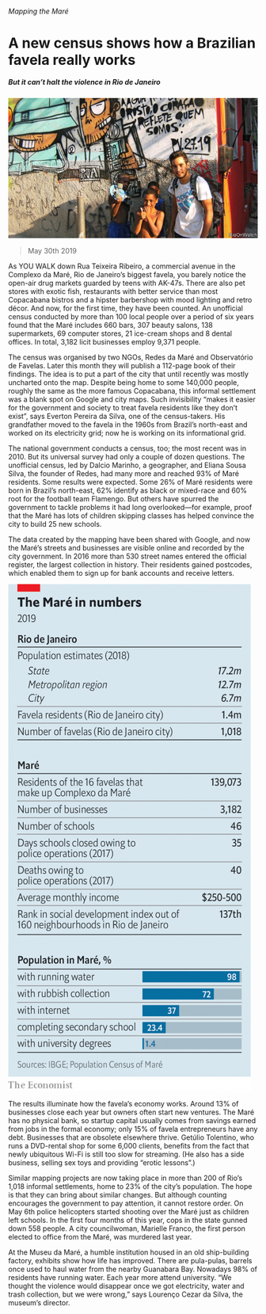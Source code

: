 ###### Mapping the Maré

# A new census shows how a Brazilian favela really works 

##### But it can’t halt the violence in Rio de Janeiro 

![image](images/20190601_AMP004_0.jpg) 

> May 30th 2019 

As YOU WALK down Rua Teixeira Ribeiro, a commercial avenue in the Complexo da Maré, Rio de Janeiro’s biggest favela, you barely notice the open-air drug markets guarded by teens with AK-47s. There are also pet stores with exotic fish, restaurants with better service than most Copacabana bistros and a hipster barbershop with mood lighting and retro décor. And now, for the first time, they have been counted. An unofficial census conducted by more than 100 local people over a period of six years found that the Maré includes 660 bars, 307 beauty salons, 138 supermarkets, 69 computer stores, 21 ice-cream shops and 8 dental offices. In total, 3,182 licit businesses employ 9,371 people. 

The census was organised by two NGOs, Redes da Maré and Observatório de Favelas. Later this month they will publish a 112-page book of their findings. The idea is to put a part of the city that until recently was mostly uncharted onto the map. Despite being home to some 140,000 people, roughly the same as the more famous Copacabana, this informal settlement was a blank spot on Google and city maps. Such invisibility “makes it easier for the government and society to treat favela residents like they don’t exist”, says Everton Pereira da Silva, one of the census-takers. His grandfather moved to the favela in the 1960s from Brazil’s north-east and worked on its electricity grid; now he is working on its informational grid. 

The national government conducts a census, too; the most recent was in 2010. But its universal survey had only a couple of dozen questions. The unofficial census, led by Dalcio Marinho, a geographer, and Eliana Sousa Silva, the founder of Redes, had many more and reached 93% of Maré residents. Some results were expected. Some 26% of Maré residents were born in Brazil’s north-east, 62% identify as black or mixed-race and 60% root for the football team Flamengo. But others have spurred the government to tackle problems it had long overlooked—for example, proof that the Maré has lots of children skipping classes has helped convince the city to build 25 new schools. 

The data created by the mapping have been shared with Google, and now the Maré’s streets and businesses are visible online and recorded by the city government. In 2016 more than 530 street names entered the official register, the largest collection in history. Their residents gained postcodes, which enabled them to sign up for bank accounts and receive letters. 

![image](images/20190601_AMC163.png) 

The results illuminate how the favela’s economy works. Around 13% of businesses close each year but owners often start new ventures. The Maré has no physical bank, so startup capital usually comes from savings earned from jobs in the formal economy; only 15% of favela entrepreneurs have any debt. Businesses that are obsolete elsewhere thrive. Getúlio Tolentino, who runs a DVD-rental shop for some 6,000 clients, benefits from the fact that newly ubiquitous Wi-Fi is still too slow for streaming. (He also has a side business, selling sex toys and providing “erotic lessons”.) 

Similar mapping projects are now taking place in more than 200 of Rio’s 1,018 informal settlements, home to 23% of the city’s population. The hope is that they can bring about similar changes. But although counting encourages the government to pay attention, it cannot restore order. On May 6th police helicopters started shooting over the Maré just as children left schools. In the first four months of this year, cops in the state gunned down 558 people. A city councilwoman, Marielle Franco, the first person elected to office from the Maré, was murdered last year. 

At the Museu da Maré, a humble institution housed in an old ship-building factory, exhibits show how life has improved. There are pula-pulas, barrels once used to haul water from the nearby Guanabara Bay. Nowadays 98% of residents have running water. Each year more attend university. “We thought the violence would disappear once we got electricity, water and trash collection, but we were wrong,” says Lourenço Cezar da Silva, the museum’s director. 

